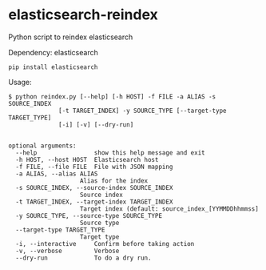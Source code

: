 # elasticsearch-reindex
Python script to reindex elasticsearch

Dependency: elasticsearch

    pip install elasticsearch

Usage:

    $ python reindex.py [--help] [-h HOST] -f FILE -a ALIAS -s SOURCE_INDEX
                  [-t TARGET_INDEX] -y SOURCE_TYPE [--target-type TARGET_TYPE]
                  [-i] [-v] [--dry-run]


    optional arguments:
      --help                show this help message and exit
      -h HOST, --host HOST  Elasticsearch host
      -f FILE, --file FILE  File with JSON mapping
      -a ALIAS, --alias ALIAS
                        Alias for the index
      -s SOURCE_INDEX, --source-index SOURCE_INDEX
                        Source index
      -t TARGET_INDEX, --target-index TARGET_INDEX
                        Target index (default: source_index_[YYMMDDhhmmss]
      -y SOURCE_TYPE, --source-type SOURCE_TYPE
                        Source type
      --target-type TARGET_TYPE
                        Target type
      -i, --interactive     Confirm before taking action
      -v, --verbose         Verbose
      --dry-run             To do a dry run.
